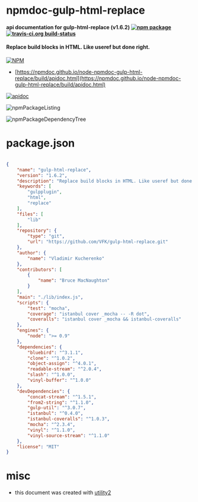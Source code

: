 # npmdoc-gulp-html-replace

#### api documentation for  gulp-html-replace (v1.6.2)  [![npm package](https://img.shields.io/npm/v/npmdoc-gulp-html-replace.svg?style=flat-square)](https://www.npmjs.org/package/npmdoc-gulp-html-replace) [![travis-ci.org build-status](https://api.travis-ci.org/npmdoc/node-npmdoc-gulp-html-replace.svg)](https://travis-ci.org/npmdoc/node-npmdoc-gulp-html-replace)

#### Replace build blocks in HTML. Like useref but done right.

[![NPM](https://nodei.co/npm/gulp-html-replace.png?downloads=true&downloadRank=true&stars=true)](https://www.npmjs.com/package/gulp-html-replace)

- [https://npmdoc.github.io/node-npmdoc-gulp-html-replace/build/apidoc.html](https://npmdoc.github.io/node-npmdoc-gulp-html-replace/build/apidoc.html)

[![apidoc](https://npmdoc.github.io/node-npmdoc-gulp-html-replace/build/screenCapture.buildCi.browser.%252Ftmp%252Fbuild%252Fapidoc.html.png)](https://npmdoc.github.io/node-npmdoc-gulp-html-replace/build/apidoc.html)

![npmPackageListing](https://npmdoc.github.io/node-npmdoc-gulp-html-replace/build/screenCapture.npmPackageListing.svg)

![npmPackageDependencyTree](https://npmdoc.github.io/node-npmdoc-gulp-html-replace/build/screenCapture.npmPackageDependencyTree.svg)



# package.json

```json

{
    "name": "gulp-html-replace",
    "version": "1.6.2",
    "description": "Replace build blocks in HTML. Like useref but done right.",
    "keywords": [
        "gulpplugin",
        "html",
        "replace"
    ],
    "files": [
        "lib"
    ],
    "repository": {
        "type": "git",
        "url": "https://github.com/VFK/gulp-html-replace.git"
    },
    "author": {
        "name": "Vladimir Kucherenko"
    },
    "contributors": [
        {
            "name": "Bruce MacNaughton"
        }
    ],
    "main": "./lib/index.js",
    "scripts": {
        "test": "mocha",
        "coverage": "istanbul cover _mocha -- -R dot",
        "coveralls": "istanbul cover _mocha && istanbul-coveralls"
    },
    "engines": {
        "node": ">= 0.9"
    },
    "dependencies": {
        "bluebird": "^3.1.1",
        "clone": "^1.0.2",
        "object-assign": "^4.0.1",
        "readable-stream": "^2.0.4",
        "slash": "^1.0.0",
        "vinyl-buffer": "^1.0.0"
    },
    "devDependencies": {
        "concat-stream": "^1.5.1",
        "from2-string": "^1.1.0",
        "gulp-util": "^3.0.7",
        "istanbul": "^0.4.0",
        "istanbul-coveralls": "^1.0.3",
        "mocha": "^2.3.4",
        "vinyl": "^1.1.0",
        "vinyl-source-stream": "^1.1.0"
    },
    "license": "MIT"
}
```



# misc
- this document was created with [utility2](https://github.com/kaizhu256/node-utility2)

